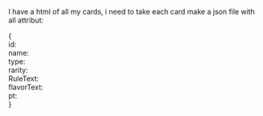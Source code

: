 
I have a html of all my cards, i need to take each card make a json file with all attribut:

{<br>
    id:<br>
    name:<br>
    type:<br>
    rarity:<br>
    RuleText:<br>
    flavorText:<br>
    pt:<br>
}
